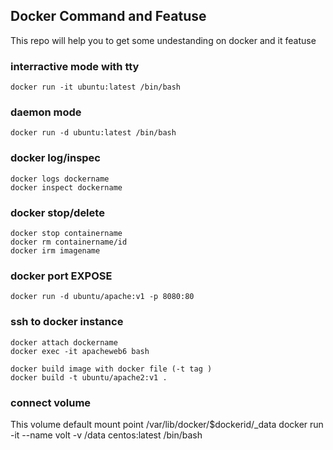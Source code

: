## Docker Command and Featuse  

This repo will help you to get some undestanding on docker and it featuse

### interractive mode with tty

    docker run -it ubuntu:latest /bin/bash

### daemon mode

    docker run -d ubuntu:latest /bin/bash

### docker log/inspec

    docker logs dockername
    docker inspect dockername

### docker stop/delete

    docker stop containername
    docker rm containername/id
    docker irm imagename

### docker port EXPOSE

    docker run -d ubuntu/apache:v1 -p 8080:80

### ssh to docker instance

    docker attach dockername
    docker exec -it apacheweb6 bash

    docker build image with docker file (-t tag )
    docker build -t ubuntu/apache2:v1 .

### connect volume
This volume default mount point /var/lib/docker/$dockerid/_data
    docker run -it --name volt -v /data centos:latest /bin/bash
